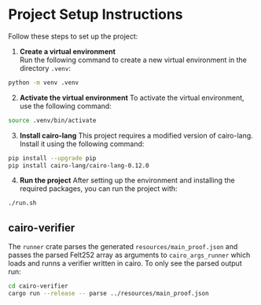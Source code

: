 # Project Setup Instructions

Follow these steps to set up the project:

1. **Create a virtual environment**  
   Run the following command to create a new virtual environment in the directory `.venv`:

```bash
python -m venv .venv
```

2. **Activate the virtual environment**
   To activate the virtual environment, use the following command:

```bash
source .venv/bin/activate
```

3. **Install cairo-lang**
   This project requires a modified version of cairo-lang. Install it using the following command:

```bash
pip install --upgrade pip
pip install cairo-lang/cairo-lang-0.12.0
```

4. **Run the project**
   After setting up the environment and installing the required packages, you can run the project with:

```bash
./run.sh
```

## cairo-verifier
The ```runner``` crate parses the generated ```resources/main_proof.json``` and passes the parsed Felt252 array as arguments to ```cairo_args_runner``` which loads and runns a verifier written in cairo. To only see the parsed output run:
```bash
cd cairo-verifier
cargo run --release -- parse ../resources/main_proof.json
``` 